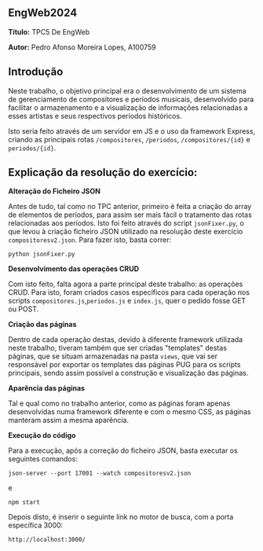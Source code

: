 ## EngWeb2024

**Título:** TPC5 De EngWeb

**Autor:** Pedro Afonso Moreira Lopes, A100759

## Introdução

Neste trabalho, o objetivo principal era o desenvolvimento de um sistema de gerenciamento de compositores e períodos musicais, desenvolvido para facilitar o armazenamento e a visualização de informações relacionadas a esses artistas e seus respectivos períodos históricos.

Isto seria feito através de um servidor em JS e o uso da framework Express, criando as principais rotas `/compositores`, `/periodos`, `/compositores/{id}` e `periodos/{id}`.

## Explicação da resolução do exercício:

**Alteração do Ficheiro JSON**

Antes de tudo, tal como no TPC anterior, primeiro é feita a criação do array de elementos de períodos, para assim ser mais fácil o tratamento das rotas relacionadas aos períodos. Isto foi feito através do script `jsonFixer.py`, o que levou à criação ficheiro JSON utilizado na resolução deste exercício `compositoresv2.json`. Para fazer isto, basta correr:

```
python jsonFixer.py
``` 

**Desenvolvimento das operações CRUD**

Com isto feito, falta agora a parte principal deste trabalho: as operações CRUD. Para isto, foram criados casos específicos para cada operação nos scripts `compositores.js`,`periodos.js` e `index.js`, quer o pedido fosse GET ou POST. 

**Criação das páginas**

Dentro de cada operação destas, devido à diferente framework utilizada neste trabalho, tiveram também que ser criadas "templates" destas páginas, que se situam armazenadas na pasta `views`, que vai ser responsável por exportar os templates das páginas PUG para os scripts principais, sendo assim possível a construção e visualização das páginas.

**Aparência das páginas**

Tal e qual como no trabalho anterior, como as páginas foram apenas desenvolvidas numa framework diferente e com o mesmo CSS, as páginas manteram assim a mesma aparência.

**Execução do código**

Para a execução, após a correção do ficheiro JSON, basta executar os seguintes comandos:

```
json-server --port 17001 --watch compositoresv2.json
``` 
e
``` 
npm start
``` 

Depois disto, é inserir o seguinte link no motor de busca, com a porta específica 3000:

```
http://localhost:3000/
```


